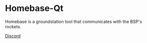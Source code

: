 # Homebase-Qt
Homebase is a groundstation tool that communicates with the BSP's rockets.

[Discord](https://discord.gg/YAkkQrHD3z)
